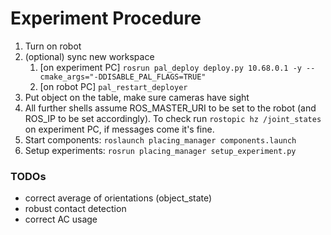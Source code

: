 # Experiment Procedure
1. Turn on robot
2. (optional) sync new workspace
   1. [on experiment PC] `rosrun pal_deploy deploy.py 10.68.0.1 -y --cmake_args="-DDISABLE_PAL_FLAGS=TRUE"`
   2. [on robot PC] `pal_restart_deployer`
3. Put object on the table, make sure cameras have sight
4. All further shells assume ROS_MASTER_URI to be set to the robot (and ROS_IP to be set accordingly). To check run `rostopic hz /joint_states` on experiment PC, if messages come it's fine.
5. Start components: `roslaunch placing_manager components.launch`
6. Setup experiments: `rosrun placing_manager setup_experiment.py`


### TODOs

* correct average of orientations (object_state)
* robust contact detection 
* correct AC usage